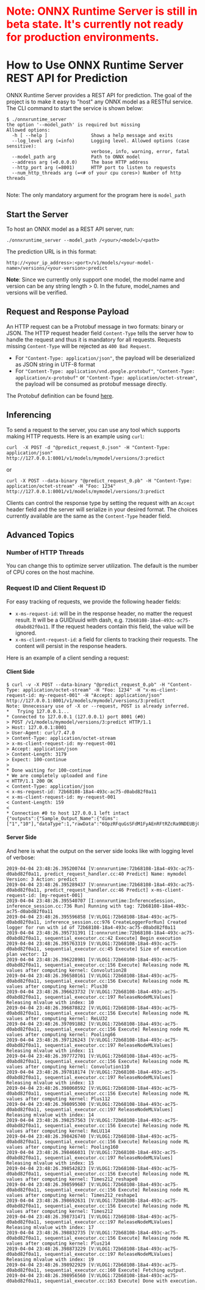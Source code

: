 <h1><span style="color:red">Note: ONNX Runtime Server is still in beta state. It's currently not ready for production environments.</span></h1>

# How to Use ONNX Runtime Server REST API for Prediction

ONNX Runtime Server provides a REST API for prediction. The goal of the project is to make it easy to "host" any ONNX model as a RESTful service. The CLI command to start the service is shown below:

```
$ ./onnxruntime_server
the option '--model_path' is required but missing
Allowed options:
  -h [ --help ]                Shows a help message and exits
  --log_level arg (=info)      Logging level. Allowed options (case sensitive):
                               verbose, info, warning, error, fatal
  --model_path arg             Path to ONNX model
  --address arg (=0.0.0.0)     The base HTTP address
  --http_port arg (=8001)      HTTP port to listen to requests
  --num_http_threads arg (=<# of your cpu cores>) Number of http threads


```

Note: The only mandatory argument for the program here is `model_path`

## Start the Server

To host an ONNX model as a REST API server, run:

```
./onnxruntime_server --model_path /<your>/<model>/<path>
```

The prediction URL is in this format:

```
http://<your_ip_address>:<port>/v1/models/<your-model-name>/versions/<your-version>:predict
```

**Note**: Since we currently only support one model, the model name and version can be any string length > 0. In the future, model_names and versions will be verified.

## Request and Response Payload

An HTTP request can be a Protobuf message in two formats: binary or JSON. The HTTP request header field `Content-Type` tells the server how to handle the request and thus it is mandatory for all requests. Requests missing `Content-Type` will be rejected as `400 Bad Request`.

* For `"Content-Type: application/json"`, the payload will be deserialized as JSON string in UTF-8 format
* For `"Content-Type: application/vnd.google.protobuf"`, `"Content-Type: application/x-protobuf"` or `"Content-Type: application/octet-stream"`, the payload will be consumed as protobuf message directly.

The Protobuf definition can be found [here](https://github.com/Microsoft/onnxruntime/blob/master/onnxruntime/server/protobuf/predict.proto).

## Inferencing

To send a request to the server, you can use any tool which supports making HTTP requests. Here is an example using `curl`:

```
curl  -X POST -d "@predict_request_0.json" -H "Content-Type: application/json" http://127.0.0.1:8001/v1/models/mymodel/versions/3:predict
```

or

```
curl -X POST --data-binary "@predict_request_0.pb" -H "Content-Type: application/octet-stream" -H "Foo: 1234"  http://127.0.0.1:8001/v1/models/mymodel/versions/3:predict
```

Clients can control the response type by setting the request with an `Accept` header field and the server will serialize in your desired format. The choices currently available are the same as the `Content-Type` header field.

## Advanced Topics

### Number of HTTP Threads

You can change this to optimize server utilization. The default is the number of CPU cores on the host machine.

### Request ID and Client Request ID

For easy tracking of requests, we provide the following header fields:

* `x-ms-request-id`: will be in the response header, no matter the request result. It will be a GUID/uuid with dash, e.g. `72b68108-18a4-493c-ac75-d0abd82f0a11`. If the request headers contain this field, the value will be ignored.
* `x-ms-client-request-id`: a field for clients to tracking their requests. The content will persist in the response headers.

Here is an example of a client sending a request:

#### Client Side

```
$ curl -v -X POST --data-binary "@predict_request_0.pb" -H "Content-Type: application/octet-stream" -H "Foo: 1234" -H "x-ms-client-request-id: my-request-001" -H "Accept: application/json"  http://127.0.0.1:8001/v1/models/mymodel/versions/3:predict
Note: Unnecessary use of -X or --request, POST is already inferred.
*   Trying 127.0.0.1...
* Connected to 127.0.0.1 (127.0.0.1) port 8001 (#0)
> POST /v1/models/mymodel/versions/3:predict HTTP/1.1
> Host: 127.0.0.1:8001
> User-Agent: curl/7.47.0
> Content-Type: application/octet-stream
> x-ms-client-request-id: my-request-001
> Accept: application/json
> Content-Length: 3179
> Expect: 100-continue
> 
* Done waiting for 100-continue
* We are completely uploaded and fine
< HTTP/1.1 200 OK
< Content-Type: application/json
< x-ms-request-id: 72b68108-18a4-493c-ac75-d0abd82f0a11
< x-ms-client-request-id: my-request-001
< Content-Length: 159
< 
* Connection #0 to host 127.0.0.1 left intact
{"outputs":{"Sample_Output_Name":{"dims":["1","10"],"dataType":1,"rawData":"6OpzRFquGsSFdM1FyAEnRFtRZcRa9NDEUBj0xI4ydsJIS0LE//CzxA==","dataLocation":"DEFAULT"}}}%
```

#### Server Side

And here is what the output on the server side looks like with logging level of verbose:

```
2019-04-04 23:48:26.395200744 [V:onnxruntime:72b68108-18a4-493c-ac75-d0abd82f0a11, predict_request_handler.cc:40 Predict] Name: mymodel Version: 3 Action: predict
2019-04-04 23:48:26.395289437 [V:onnxruntime:72b68108-18a4-493c-ac75-d0abd82f0a11, predict_request_handler.cc:46 Predict] x-ms-client-request-id: [my-request-001]
2019-04-04 23:48:26.395540707 [I:onnxruntime:InferenceSession, inference_session.cc:736 Run] Running with tag: 72b68108-18a4-493c-ac75-d0abd82f0a11
2019-04-04 23:48:26.395596858 [V:VLOG1:72b68108-18a4-493c-ac75-d0abd82f0a11, inference_session.cc:976 CreateLoggerForRun] Created logger for run with id of 72b68108-18a4-493c-ac75-d0abd82f0a11
2019-04-04 23:48:26.395731391 [I:onnxruntime:72b68108-18a4-493c-ac75-d0abd82f0a11, sequential_executor.cc:42 Execute] Begin execution
2019-04-04 23:48:26.395763319 [V:VLOG1:72b68108-18a4-493c-ac75-d0abd82f0a11, sequential_executor.cc:45 Execute] Size of execution plan vector: 12
2019-04-04 23:48:26.396228981 [V:VLOG1:72b68108-18a4-493c-ac75-d0abd82f0a11, sequential_executor.cc:156 Execute] Releasing node ML values after computing kernel: Convolution28
2019-04-04 23:48:26.396580161 [V:VLOG1:72b68108-18a4-493c-ac75-d0abd82f0a11, sequential_executor.cc:156 Execute] Releasing node ML values after computing kernel: Plus30
2019-04-04 23:48:26.396623732 [V:VLOG1:72b68108-18a4-493c-ac75-d0abd82f0a11, sequential_executor.cc:197 ReleaseNodeMLValues] Releasing mlvalue with index: 10
2019-04-04 23:48:26.396878822 [V:VLOG1:72b68108-18a4-493c-ac75-d0abd82f0a11, sequential_executor.cc:156 Execute] Releasing node ML values after computing kernel: ReLU32
2019-04-04 23:48:26.397091882 [V:VLOG1:72b68108-18a4-493c-ac75-d0abd82f0a11, sequential_executor.cc:156 Execute] Releasing node ML values after computing kernel: Pooling66
2019-04-04 23:48:26.397126243 [V:VLOG1:72b68108-18a4-493c-ac75-d0abd82f0a11, sequential_executor.cc:197 ReleaseNodeMLValues] Releasing mlvalue with index: 11
2019-04-04 23:48:26.397772701 [V:VLOG1:72b68108-18a4-493c-ac75-d0abd82f0a11, sequential_executor.cc:156 Execute] Releasing node ML values after computing kernel: Convolution110
2019-04-04 23:48:26.397818174 [V:VLOG1:72b68108-18a4-493c-ac75-d0abd82f0a11, sequential_executor.cc:197 ReleaseNodeMLValues] Releasing mlvalue with index: 13
2019-04-04 23:48:26.398060592 [V:VLOG1:72b68108-18a4-493c-ac75-d0abd82f0a11, sequential_executor.cc:156 Execute] Releasing node ML values after computing kernel: Plus112
2019-04-04 23:48:26.398095300 [V:VLOG1:72b68108-18a4-493c-ac75-d0abd82f0a11, sequential_executor.cc:197 ReleaseNodeMLValues] Releasing mlvalue with index: 14
2019-04-04 23:48:26.398257563 [V:VLOG1:72b68108-18a4-493c-ac75-d0abd82f0a11, sequential_executor.cc:156 Execute] Releasing node ML values after computing kernel: ReLU114
2019-04-04 23:48:26.398426740 [V:VLOG1:72b68108-18a4-493c-ac75-d0abd82f0a11, sequential_executor.cc:156 Execute] Releasing node ML values after computing kernel: Pooling160
2019-04-04 23:48:26.398466031 [V:VLOG1:72b68108-18a4-493c-ac75-d0abd82f0a11, sequential_executor.cc:197 ReleaseNodeMLValues] Releasing mlvalue with index: 15
2019-04-04 23:48:26.398542823 [V:VLOG1:72b68108-18a4-493c-ac75-d0abd82f0a11, sequential_executor.cc:156 Execute] Releasing node ML values after computing kernel: Times212_reshape0
2019-04-04 23:48:26.398599687 [V:VLOG1:72b68108-18a4-493c-ac75-d0abd82f0a11, sequential_executor.cc:156 Execute] Releasing node ML values after computing kernel: Times212_reshape1
2019-04-04 23:48:26.398692631 [V:VLOG1:72b68108-18a4-493c-ac75-d0abd82f0a11, sequential_executor.cc:156 Execute] Releasing node ML values after computing kernel: Times212
2019-04-04 23:48:26.398731471 [V:VLOG1:72b68108-18a4-493c-ac75-d0abd82f0a11, sequential_executor.cc:197 ReleaseNodeMLValues] Releasing mlvalue with index: 17
2019-04-04 23:48:26.398832735 [V:VLOG1:72b68108-18a4-493c-ac75-d0abd82f0a11, sequential_executor.cc:156 Execute] Releasing node ML values after computing kernel: Plus214
2019-04-04 23:48:26.398873229 [V:VLOG1:72b68108-18a4-493c-ac75-d0abd82f0a11, sequential_executor.cc:197 ReleaseNodeMLValues] Releasing mlvalue with index: 19
2019-04-04 23:48:26.398922929 [V:VLOG1:72b68108-18a4-493c-ac75-d0abd82f0a11, sequential_executor.cc:160 Execute] Fetching output.
2019-04-04 23:48:26.398956560 [V:VLOG1:72b68108-18a4-493c-ac75-d0abd82f0a11, sequential_executor.cc:163 Execute] Done with execution.
```